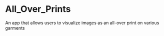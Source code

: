 # All_Over_Prints
An app that allows users to visualize images as an all-over print on various garments
